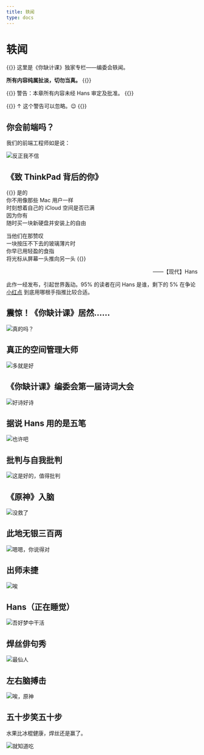 ```yaml
---
title: 轶闻
type: docs
---
```


# 轶闻

{{<hint info>}}
这里是《你缺计课》独家专栏——编委会轶闻。

**所有内容纯属扯淡，切勿当真。**
{{</hint>}}

{{<hint danger>}}
警告：本章所有内容未经 Hans 审定及批准。
{{</hint>}}

{{<hint warning>}}
↑ 这个警告可以忽略。😉
{{</hint>}}

## 你会前端吗？

我们的前端工程师如是说：

![反正我不信](anecdote/frontend.png)

## 《致 ThinkPad 背后的你》

{{<hint quoting>}}
是的<br>
你不用像那些 Mac 用户一样<br>
时刻想着自己的 iCloud 空间是否已满<br>
因为你有<br>
随时买一块新硬盘并安装上的自由<br>

当他们在那赞叹<br>
一块按压不下去的玻璃薄片时<br>
你早已用轻盈的食指<br>
将光标从屏幕一头推向另一头
{{</hint>}}

<p style="text-align: end">——【现代】Hans

此作一经发布，引起世界轰动。95% 的读者在问 Hans 是谁，剩下的 5% 在争论 [小红点](https://www.lenovo.com/hk/zh/glossary/trackpoint/) 到底用哪根手指推比较合适。

## 震惊！《你缺计课》居然……

![真的吗？](anecdote/missing_virus.png)

## 真正的空间管理大师

![多就是好](anecdote/free_space.png)

## 《你缺计课》编委会第一届诗词大会

![好诗好诗](anecdote/poems.png)

## 据说 Hans 用的是五笔

![也许吧](anecdote/wubi_or.png)

## 批判与自我批判

![这是好的，值得批判](anecdote/self_critics.png)

## 《原神》入脑

![没救了](anecdote/too_expensive.png)

## 此地无银三百两

![嗯嗯，你说得对](anecdote/clumsy_denial.png)

## 出师未捷

![唉](anecdote/how_to_visit.png)

## Hans（正在睡觉）

![吾好梦中干活](anecdote/work_in_dream.jpg)

## 焊丝俳句秀

![最仙人](anecdote/Hans-haiku.png)

## 左右脑搏击

![唉，原神](anecdote/self-contradictory.png)

## 五十步笑五十步

水果比冰棍健康，焊丝还是赢了。

![就知道吃](anecdote/All_you_do_is_eat.png)